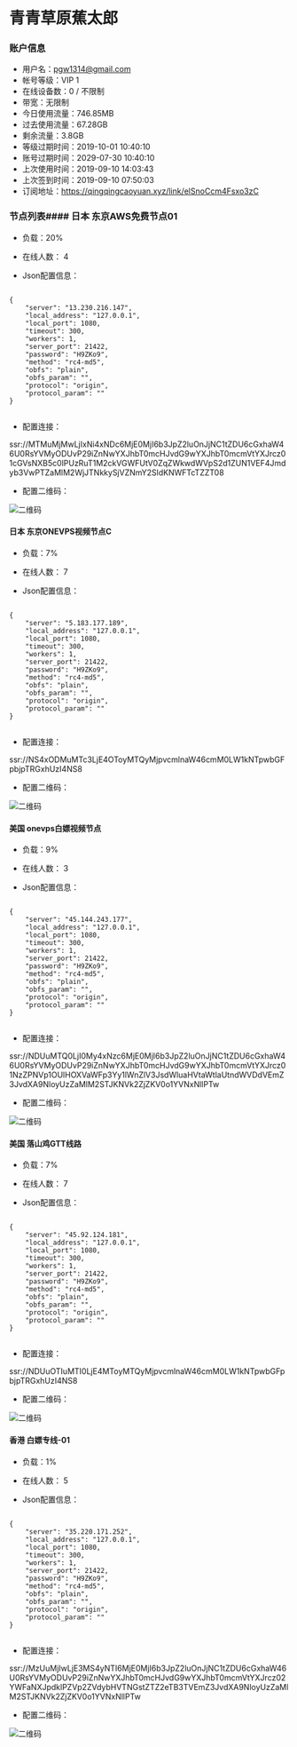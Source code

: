 # 青青草原蕉太郎

### 账户信息

- 用户名：pgw1314@gmail.com
- 帐号等级：VIP 1
- 在线设备数：0 / 不限制
- 带宽：无限制
- 今日使用流量：746.85MB
- 过去使用流量：67.28GB
- 剩余流量：3.8GB
- 等级过期时间：2019-10-01 10:40:10
- 账号过期时间：2029-07-30 10:40:10
- 上次使用时间：2019-09-10 14:03:43
- 上次签到时间：2019-09-10 07:50:03
- 订阅地址：https://qingqingcaoyuan.xyz/link/elSnoCcm4Fsxo3zC

### 节点列表#### 日本 东京AWS免费节点01

- 负载：20%

- 在线人数： 4

- Json配置信息：

```

{
    "server": "13.230.216.147",
    "local_address": "127.0.0.1",
    "local_port": 1080,
    "timeout": 300,
    "workers": 1,
    "server_port": 21422,
    "password": "H9ZKo9",
    "method": "rc4-md5",
    "obfs": "plain",
    "obfs_param": "",
    "protocol": "origin",
    "protocol_param": ""
}
                                               
```

- 配置连接：

ssr://MTMuMjMwLjIxNi4xNDc6MjE0MjI6b3JpZ2luOnJjNC1tZDU6cGxhaW46U0RsYVMyODUvP29iZnNwYXJhbT0mcHJvdG9wYXJhbT0mcmVtYXJrcz01cGVsNXB5c0lPUzRuT1M2ckVGWFUtV0ZqZWkwdWVpS2d1ZUN1VEF4Jmdyb3VwPTZaMlM2WjJTNkkySjVZNmY2SldKNWFTcTZZT08

- 配置二维码：

![二维码](https://raw.githubusercontent.com/pgw1314/fq/master/qrcode/%E9%9D%92%E9%9D%92%E8%8D%89%E5%8E%9F%E8%95%89%E5%A4%AA%E9%83%8E_pgw1314/%E6%97%A5%E6%9C%AC%20%E4%B8%9C%E4%BA%ACAWS%E5%85%8D%E8%B4%B9%E8%8A%82%E7%82%B901.png)
#### 日本 东京ONEVPS视频节点C

- 负载：7%

- 在线人数： 7

- Json配置信息：

```

{
    "server": "5.183.177.189",
    "local_address": "127.0.0.1",
    "local_port": 1080,
    "timeout": 300,
    "workers": 1,
    "server_port": 21422,
    "password": "H9ZKo9",
    "method": "rc4-md5",
    "obfs": "plain",
    "obfs_param": "",
    "protocol": "origin",
    "protocol_param": ""
}
                                               
```

- 配置连接：

ssr://NS4xODMuMTc3LjE4OToyMTQyMjpvcmlnaW46cmM0LW1kNTpwbGFpbjpTRGxhUzI4NS8

- 配置二维码：

![二维码](https://raw.githubusercontent.com/pgw1314/fq/master/qrcode/%E9%9D%92%E9%9D%92%E8%8D%89%E5%8E%9F%E8%95%89%E5%A4%AA%E9%83%8E_pgw1314/%E6%97%A5%E6%9C%AC%20%E4%B8%9C%E4%BA%ACONEVPS%E8%A7%86%E9%A2%91%E8%8A%82%E7%82%B9C.png)
#### 美国 onevps白嫖视频节点

- 负载：9%

- 在线人数： 3

- Json配置信息：

```

{
    "server": "45.144.243.177",
    "local_address": "127.0.0.1",
    "local_port": 1080,
    "timeout": 300,
    "workers": 1,
    "server_port": 21422,
    "password": "H9ZKo9",
    "method": "rc4-md5",
    "obfs": "plain",
    "obfs_param": "",
    "protocol": "origin",
    "protocol_param": ""
}
                                               
```

- 配置连接：

ssr://NDUuMTQ0LjI0My4xNzc6MjE0MjI6b3JpZ2luOnJjNC1tZDU6cGxhaW46U0RsYVMyODUvP29iZnNwYXJhbT0mcHJvdG9wYXJhbT0mcmVtYXJrcz01NzZPNVp1OUlHOXVaWFp3Yy1lWnZlV3JsdWluaHVtaWtlaUtndWVDdVEmZ3JvdXA9NloyUzZaMlM2STJKNVk2ZjZKV0o1YVNxNllPTw

- 配置二维码：

![二维码](https://raw.githubusercontent.com/pgw1314/fq/master/qrcode/%E9%9D%92%E9%9D%92%E8%8D%89%E5%8E%9F%E8%95%89%E5%A4%AA%E9%83%8E_pgw1314/%E7%BE%8E%E5%9B%BD%20onevps%E7%99%BD%E5%AB%96%E8%A7%86%E9%A2%91%E8%8A%82%E7%82%B9.png)
#### 美国 落山鸡GTT线路

- 负载：7%

- 在线人数： 7

- Json配置信息：

```

{
    "server": "45.92.124.181",
    "local_address": "127.0.0.1",
    "local_port": 1080,
    "timeout": 300,
    "workers": 1,
    "server_port": 21422,
    "password": "H9ZKo9",
    "method": "rc4-md5",
    "obfs": "plain",
    "obfs_param": "",
    "protocol": "origin",
    "protocol_param": ""
}
                                               
```

- 配置连接：

ssr://NDUuOTIuMTI0LjE4MToyMTQyMjpvcmlnaW46cmM0LW1kNTpwbGFpbjpTRGxhUzI4NS8

- 配置二维码：

![二维码](https://raw.githubusercontent.com/pgw1314/fq/master/qrcode/%E9%9D%92%E9%9D%92%E8%8D%89%E5%8E%9F%E8%95%89%E5%A4%AA%E9%83%8E_pgw1314/%E7%BE%8E%E5%9B%BD%20%E8%90%BD%E5%B1%B1%E9%B8%A1GTT%E7%BA%BF%E8%B7%AF.png)
#### 香港 白嫖专线-01

- 负载：1%

- 在线人数： 5

- Json配置信息：

```

{
    "server": "35.220.171.252",
    "local_address": "127.0.0.1",
    "local_port": 1080,
    "timeout": 300,
    "workers": 1,
    "server_port": 21422,
    "password": "H9ZKo9",
    "method": "rc4-md5",
    "obfs": "plain",
    "obfs_param": "",
    "protocol": "origin",
    "protocol_param": ""
}
                                               
```

- 配置连接：

ssr://MzUuMjIwLjE3MS4yNTI6MjE0MjI6b3JpZ2luOnJjNC1tZDU6cGxhaW46U0RsYVMyODUvP29iZnNwYXJhbT0mcHJvdG9wYXJhbT0mcmVtYXJrcz02YWFaNXJpdklPZVp2ZVdybHVTNGstZTZ2eTB3TVEmZ3JvdXA9NloyUzZaMlM2STJKNVk2ZjZKV0o1YVNxNllPTw

- 配置二维码：

![二维码](https://raw.githubusercontent.com/pgw1314/fq/master/qrcode/%E9%9D%92%E9%9D%92%E8%8D%89%E5%8E%9F%E8%95%89%E5%A4%AA%E9%83%8E_pgw1314/%E9%A6%99%E6%B8%AF%20%E7%99%BD%E5%AB%96%E4%B8%93%E7%BA%BF-01.png)
